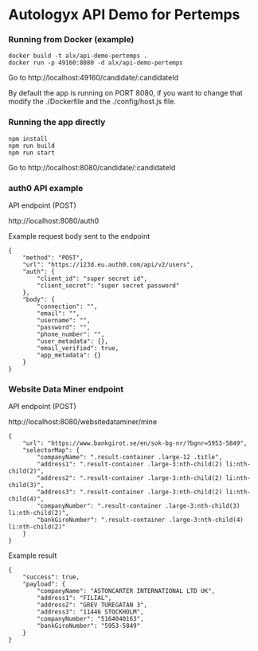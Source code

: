 # Autologyx API Demo for Pertemps

### Running from Docker (example)

```
docker build -t alx/api-demo-pertemps .
docker run -p 49160:8080 -d alx/api-demo-pertemps
```

Go to http://localhost:49160/candidate/:candidateId

By default the app is running on PORT 8080, if you want to change that modify the ./Dockerfile and the ./config/host.js file.


### Running the app directly

```
npm install
npm run build
npm run start
```

Go to http://localhost:8080/candidate/:candidateId

### auth0 API example

API endpoint (POST)

http://localhost:8080/auth0

Example request body sent to the endpoint

```
{ 
    "method": "POST",
	"url": "https://123d.eu.auth0.com/api/v2/users",
	"auth": {
		"client_id": "super secret id",
		"client_secret": "super secret password"
	},
    "body": {
        "connection": "",
        "email": "",
        "username": "",
        "password": "",
        "phone_number": "",
        "user_metadata": {},
        "email_verified": true,
        "app_metadata": {}
    }
}
```

### Website Data Miner endpoint

API endpoint (POST)

http://localhost:8080/websitedataminer/mine

```
{
	"url": "https://www.bankgirot.se/en/sok-bg-nr/?bgnr=5953-5849",
	"selectorMap": {
		"companyName": ".result-container .large-12 .title",
		"address1": ".result-container .large-3:nth-child(2) li:nth-child(2)",
		"address2": ".result-container .large-3:nth-child(2) li:nth-child(3)",
		"address3": ".result-container .large-3:nth-child(2) li:nth-child(4)",
		"companyNumber": ".result-container .large-3:nth-child(3) li:nth-child(2)",
		"bankGiroNumber": ".result-container .large-3:nth-child(4) li:nth-child(2)"
	}
}
```

Example result

```
{
    "success": true,
    "payload": {
        "companyName": "ASTONCARTER INTERNATIONAL LTD UK",
        "address1": "FILIAL",
        "address2": "GREV TUREGATAN 3",
        "address3": "11446 STOCKHOLM",
        "companyNumber": "5164040163",
        "bankGiroNumber": "5953-5849"
    }
}
```